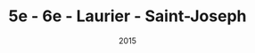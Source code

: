 ---
title: 5e - 6e - Laurier - Saint-Joseph
date: '2015'
type: ruelle_verte
district: 'Rosemont'
fill: [{"lat":45.54653,"lng":-73.571935},{"lat":45.547075,"lng":-73.571608},{"lat":45.546654,"lng":-73.570101},{"lat":45.546098,"lng":-73.57045}]
---